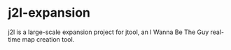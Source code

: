 # j2l-expansion
j2l is a large-scale expansion project for jtool, an I Wanna Be The Guy real-time map creation tool.
